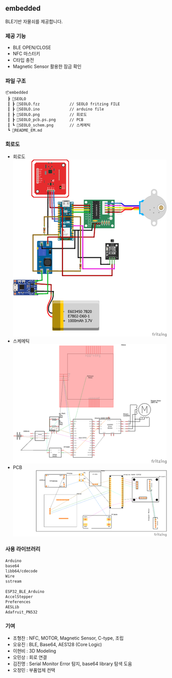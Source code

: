 ## embedded

BLE기반 자물쇠를 제공합니다.<br>

### 제공 기능
- BLE OPEN/CLOSE
- NFC 마스터키
- C타입 충전
- Magnetic Sensor 활용한 잠금 확인

### 파일 구조
```
📦embedded
 ┣ 📂SEOLO 
 ┃ ┣ 📜SEOLO.fzz             // SEOLO fritzing FILE
 ┃ ┣ 📜SEOLO.ino             // arduino file
 ┃ ┣ 📜SEOLO.png             // 회로도
 ┃ ┣ 📜SEOLO_pcb.ps.png      // PCB
 ┃ ┗ 📜SEOLO_schem.png       // 스케메틱
 ┗ 📜README_EM.md
```

### 회로도
- 회로도
  ![회로도](SEOLO\SEOLO.png)
- 스케메틱
  ![스케메틱](SEOLO\SEOLO_schem.png)
- PCB
  ![PCB](SEOLO\SEOLO_pcb.ps.png)

### 사용 라이브러리
```
Arduino
base64
libb64/cdecode
Wire
sstream

ESP32_BLE_Arduino
AccelStepper
Preferences
AESLib
Adafruit_PN532
```

### 기여
- 조형찬 : NFC, MOTOR, Magnetic Sensor, C-type, 조립
- 오유진 : BLE, Base64, AES128 (Core Logic)
- 이현비 : 3D Modeling
- 오민상 : 회로 연결
- 김진명 : Serial Monitor Error 탐지, base64 library 탐색 도움
- 오정민 : 부품업체 컨택
